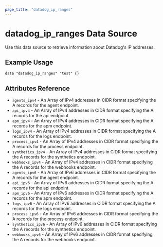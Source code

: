 ```yaml
---
page_title: "datadog_ip_ranges"
---
```


# datadog_ip_ranges Data Source

Use this data source to retrieve information about Datadog's IP addresses.

## Example Usage

```
data "datadog_ip_ranges" "test" {}
```

## Attributes Reference

 * `agents_ipv4` - An Array of IPv4 addresses in CIDR format specifying the A records for the agent endpoint.
 * `api_ipv4` - An Array of IPv4 addresses in CIDR format specifying the A records for the api endpoint.
 * `apm_ipv4` - An Array of IPv4 addresses in CIDR format specifying the A records for the apm endpoint.
 * `logs_ipv4` - An Array of IPv4 addresses in CIDR format specifying the A records for the logs endpoint.
 * `process_ipv4` - An Array of IPv4 addresses in CIDR format specifying the A records for the process endpoint.
 * `synthetics_ipv4` - An Array of IPv4 addresses in CIDR format specifying the A records for the synthetics endpoint.
 * `webhooks_ipv4` - An Array of IPv4 addresses in CIDR format specifying the A records for the webhooks endpoint.
 * `agents_ipv6` - An Array of IPv6 addresses in CIDR format specifying the A records for the agent endpoint.
 * `api_ipv6` - An Array of IPv6 addresses in CIDR format specifying the A records for the api endpoint.
 * `apm_ipv6` - An Array of IPv6 addresses in CIDR format specifying the A records for the apm endpoint.
 * `logs_ipv6` - An Array of IPv6 addresses in CIDR format specifying the A records for the logs endpoint.
 * `process_ipv6` - An Array of IPv6 addresses in CIDR format specifying the A records for the process endpoint.
 * `synthetics_ipv6` - An Array of IPv6 addresses in CIDR format specifying the A records for the synthetics endpoint.
 * `webhooks_ipv6` - An Array of IPv6 addresses in CIDR format specifying the A records for the webhooks endpoint.
